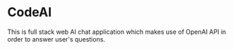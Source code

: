 # CodeAI

This is full stack web AI chat application which makes use of OpenAI API in order to answer user's questions.
